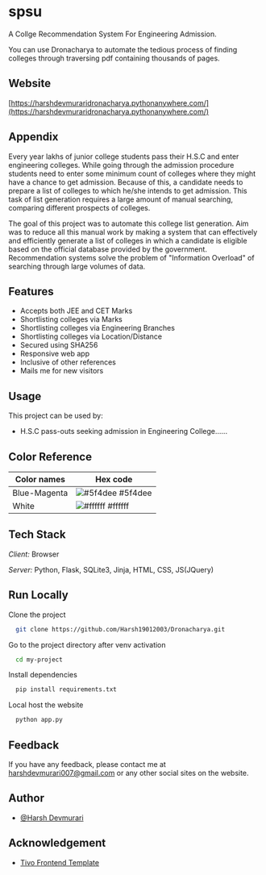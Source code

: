 # spsu

A Collge Recommendation System For Engineering Admission.

You can use Dronacharya to automate the tedious process of finding colleges through traversing pdf containing thousands of pages.

## Website

[https://harshdevmuraridronacharya.pythonanywhere.com/](https://harshdevmuraridronacharya.pythonanywhere.com/)


## Appendix

Every year lakhs of junior college students pass their H.S.C and enter engineering colleges. While going through the admission procedure students need to enter some minimum count of colleges where they might have a chance to get admission. Because of this, a candidate needs to prepare a list of colleges to which he/she intends to get admission. This task of list generation requires a large amount of manual searching, comparing different prospects of colleges.

The goal of this project was to automate this college list generation. Aim was to reduce all this manual work by making a system that can effectively and efficiently generate a list of colleges in which a candidate is eligible based on the official database provided by the government. Recommendation systems solve the problem of "Information Overload" of searching through large volumes of data.


## Features

- Accepts both JEE and CET Marks
- Shortlisting colleges via Marks
- Shortlisting colleges via Engineering Branches
- Shortlisting colleges via Location/Distance
- Secured using SHA256
- Responsive web app
- Inclusive of other references
- Mails me for new visitors


## Usage

This project can be used by:

- H.S.C pass-outs seeking admission in Engineering College......

## Color Reference

| Color names       | Hex code                                                            |
| ----------------- | ------------------------------------------------------------------ |
| Blue-Magenta | ![#5f4dee](https://via.placeholder.com/10/5f4dee?text=+) #5f4dee |
| White        | ![#ffffff](https://via.placeholder.com/10/ffffff?text=+) #ffffff |


## Tech Stack

*Client:* Browser

*Server:* Python, Flask, SQLite3, Jinja, HTML, CSS, JS(JQuery)


## Run Locally

Clone the project

```bash
  git clone https://github.com/Harsh19012003/Dronacharya.git
```

Go to the project directory after venv activation

```bash
  cd my-project
```

Install dependencies

```bash
  pip install requirements.txt
```

Local host the website

```bash
  python app.py
```

## Feedback

If you have any feedback, please contact me at harshdevmurari007@gmail.com or any other social sites on the website.

## Author

- [@Harsh Devmurari](https://github.com/Harsh19012003)


## Acknowledgement

 - [Tivo Frontend Template](https://inovatik.com/)
